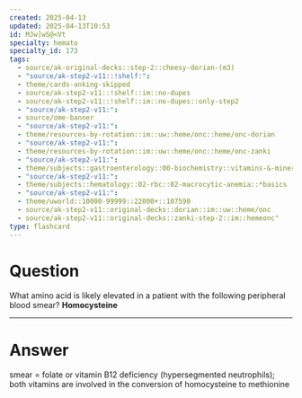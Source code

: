 ```yaml
---
created: 2025-04-13
updated: 2025-04-13T10:53
id: MJw]wS@<Vt
specialty: hemato
specialty_id: 173
tags:
  - source/ak-original-decks::step-2::cheesy-dorian-(m3)
  - "source/ak-step2-v11::!shelf:": 
  - theme/cards-anking-skipped
  - source/ak-step2-v11::!shelf::im::no-dupes
  - source/ak-step2-v11::!shelf::im::no-dupes::only-step2
  - "source/ak-step2-v11:": 
  - source/ome-banner
  - "source/ak-step2-v11:": 
  - theme/resources-by-rotation::im::uw::heme/onc::heme/onc-dorian
  - "source/ak-step2-v11:": 
  - theme/resources-by-rotation::im::uw::heme/onc::heme/onc-zanki
  - "source/ak-step2-v11:": 
  - theme/subjects::gastroenterology::00-biochemistry::vitamins-&-minerals::vitamin-b6
  - "source/ak-step2-v11:": 
  - theme/subjects::hematology::02-rbc::02-macrocytic-anemia::*basics
  - "source/ak-step2-v11:": 
  - theme/uworld::10000-99999::22000+::107590
  - source/ak-step2-v11::original-decks::dorian::im::uw::heme/onc
  - source/ak-step2-v11::original-decks::zanki-step-2::im::hemeonc"
type: flashcard
---
```


# Question
What amino acid is likely elevated in a patient with the following peripheral blood smear?   **Homocysteine**

---

# Answer
smear = folate or vitamin B12 deficiency (hypersegmented neutrophils); both vitamins are involved in the conversion of homocysteine to methionine